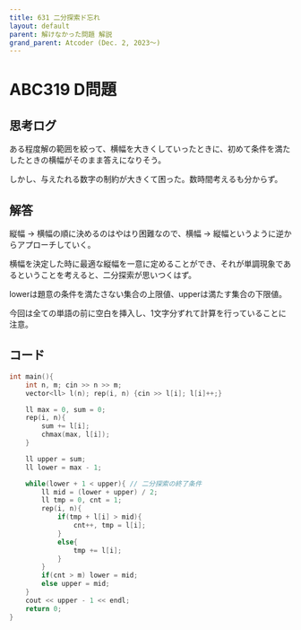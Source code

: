 ```yaml
---
title: 631 二分探索ド忘れ
layout: default
parent: 解けなかった問題 解説
grand_parent: Atcoder (Dec. 2, 2023〜)
---
```


<script type="text/javascript" id="MathJax-script" async src="https://cdn.jsdelivr.net/npm/mathjax@3/es5/tex-chtml.js"></script>

# ABC319 D問題

## 思考ログ

ある程度解の範囲を絞って、横幅を大きくしていったときに、初めて条件を満たしたときの横幅がそのまま答えになりそう。

しかし、与えたれる数字の制約が大きくて困った。数時間考えるも分からず。

## 解答

縦幅 -> 横幅の順に決めるのはやはり困難なので、横幅 -> 縦幅というように逆からアプローチしていく。

横幅を決定した時に最適な縦幅を一意に定めることができ、それが単調現象であるということを考えると、二分探索が思いつくはず。

lowerは題意の条件を満たさない集合の上限値、upperは満たす集合の下限値。

今回は全ての単語の前に空白を挿入し、1文字分ずれて計算を行っていることに注意。

## コード

```cpp
int main(){
    int n, m; cin >> n >> m;
    vector<ll> l(n); rep(i, n) {cin >> l[i]; l[i]++;}

    ll max = 0, sum = 0;
    rep(i, n){
        sum += l[i];
        chmax(max, l[i]); 
    }

    ll upper = sum;
    ll lower = max - 1;

    while(lower + 1 < upper){ // 二分探索の終了条件
        ll mid = (lower + upper) / 2;
        ll tmp = 0, cnt = 1;
        rep(i, n){
            if(tmp + l[i] > mid){
                cnt++, tmp = l[i];
            }
            else{
                tmp += l[i];
            }
        }
        if(cnt > m) lower = mid;
        else upper = mid;
    }
    cout << upper - 1 << endl;
    return 0;
}
```